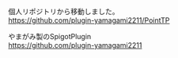 個人リポジトリから移動しました。  
https://github.com/plugin-yamagami2211/PointTP

やまがみ製のSpigotPlugin  
https://github.com/plugin-yamagami2211
